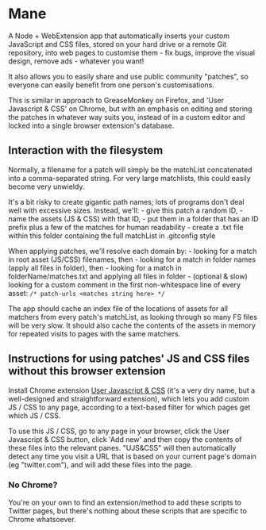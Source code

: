 # Mane

A Node + WebExtension app that automatically inserts your custom JavaScript and CSS files, stored on your hard drive or a remote Git repository, into web pages to customise them - fix bugs, improve the visual design, remove ads - whatever you want! 

It also allows you to easily share and use public community "patches", so everyone can easily benefit from one person's customisations. 

This is similar in approach to GreaseMonkey on Firefox, and 'User Javascript & CSS' on Chrome, but with an emphasis on editing and storing the patches in whatever way suits you, instead of in a custom editor and locked into a single browser extension's database.

## Interaction with the filesystem

Normally, a filename for a patch will simply be the matchList concatenated into a comma-separated string. For very large matchlists, this could easily become very unwieldy.

It's a bit risky to create gigantic path names; lots of programs don't deal well with excessive sizes. Instead, we'll: 
	- give this patch a random ID, 
	- name the assets (JS & CSS) with that ID, 
	- put them in a folder that has an ID prefix plus a few of the matches for human readability
	- create a .txt file within this folder containing the full matchList in .gitconfig style	

When applying patches, we'll resolve each domain by:
	- looking for a match in root asset (JS/CSS) filenames, then
	- looking for a match in folder names (apply all files in folder), then
	- looking for a match in folderName/matches.txt and applying all files in folder
	- (optional & slow) looking for a custom comment in the first non-whitespace line of every asset: `/* patch-urls <matches string here> */`

The app should cache an index file of the locations of assets for all matchers from every patch's matchList, as looking through so many FS files will be very slow. It should also cache the contents of the assets in memory for repeated visits to pages with the same matchers.

## Instructions for using patches' JS and CSS files without this browser extension

Install Chrome extension [User Javascript & CSS](https://chrome.google.com/webstore/detail/user-javascript-and-css/nbhcbdghjpllgmfilhnhkllmkecfmpld?hl=en) (it's a very dry name, but a well-designed and straightforward extension), which lets you add custom JS / CSS to any page, according to a text-based filter for which pages get which JS / CSS. 

To use this JS / CSS, go to any page in your browser, click the User Javascript & CSS button, click 'Add new' and then copy the contents of these files into the relevant panes. "UJS&CSS" will then automatically detect any time you visit a URL that is based on your current page's domain (eg "twitter.com"), and will add these files into the page.

### No Chrome?

You're on your own to find an extension/method to add these scripts to Twitter pages, but there's nothing about these scripts that are specific to Chrome whatsoever.